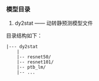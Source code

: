 ### 模型目录

1. dy2stat  —— 动转静预测模型文件

目录结构如下：

```
|--- dy2stat
    |
    |-- resnet50/
    |-- resnet101/
    |-- ptb_lm/
    |-- ...
```